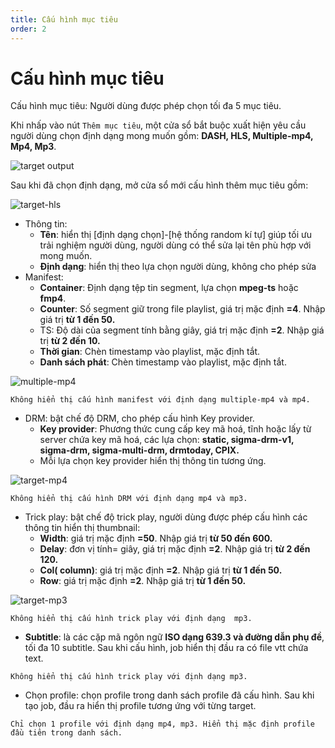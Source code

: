 ```yaml
---
title: Cấu hình mục tiêu
order: 2
---
```


# Cấu hình mục tiêu
Cấu hình mục tiêu: Người dùng được phép chọn tối đa 5 mục tiêu.

Khi nhấp vào nút ``Thêm mục tiêu``, một cửa sổ bắt buộc xuất hiện yêu cầu người dùng chọn định dạng mong muốn gồm: **DASH, HLS, Multiple-mp4, Mp4, Mp3**. 

![target output](/images/media-vod/job-management/target-output.png)

Sau khi đã chọn định dạng, mở cửa sổ mới cấu hình thêm mục tiêu gồm:

![target-hls](/images/media-vod/job-management/target-hls.png)

- Thông tin:
    - **Tên**: hiển thị [định dạng chọn]-[hệ thống random kí tự] giúp tối ưu trải nghiệm người dùng, người dùng có thể sửa lại tên phù hợp với mong muốn.
    - **Định dạng**: hiển thị theo lựa chọn người dùng, không cho phép sửa
- Manifest:
    - **Container**: Định dạng tệp tin segment, lựa chọn **mpeg-ts** hoặc **fmp4**.
    - **Counter**: Số segment giữ trong file playlist, giá trị mặc định **=4**. Nhập giá trị **từ 1 đến 50.**
    - TS: Độ dài của segment tính bằng giây, giá trị mặc định **=2**. Nhập giá trị **từ 2 đến 10.**
    - **Thời gian**: Chèn timestamp vào playlist, mặc định tắt.
    - **Danh sách phát**: Chèn timestamp vào playlist, mặc định tắt.

![multiple-mp4](/images/media-vod/job-management/target-multiple-mp4.png)

``` 
Không hiển thị cấu hình manifest với định dạng multiple-mp4 và mp4.
```

- DRM: bật chế độ DRM, cho phép cấu hình Key provider.
    - **Key provider**: Phương thức cung cấp key mã hoá, tĩnh hoặc lấy từ server chứa key mã hoá, các lựa chọn: **static, sigma-drm-v1, sigma-drm, sigma-multi-drm, drmtoday, CPIX.**
    - Mỗi lựa chọn key provider hiển thị thông tin tương ứng.

![target-mp4](/images/media-vod/job-management/target-mp4.png)

```
Không hiển thị cấu hình DRM với định dạng mp4 và mp3.
```

- Trick play: bật chế độ trick play, người dùng được phép cấu hình các thông tin hiển thị thumbnail:
    - **Width**: giá trị mặc định **=50**. Nhập giá trị **từ 50 đến 600.**
    - **Delay**: đơn vị tính= giây, giá trị mặc định **=2**. Nhập giá trị **từ 2 đến 120.**
    - **Col( column)**: giá trị mặc định **=2**. Nhập giá trị **từ 1 đến 50.**
    - **Row**: giá trị mặc định **=2**. Nhập giá trị **từ 1 đến 50.**

![target-mp3](/images/media-vod/job-management/target-mp3.png)

```
Không hiển thị cấu hình trick play với định dạng  mp3.
```

- **Subtitle**: là các cặp mã ngôn ngữ **ISO dạng 639.3 và đường dẫn phụ đề**, tối đa 10 subtitle. Sau khi cấu hình, job hiển thị đầu ra có file vtt chứa text.

```
Không hiển thị cấu hình trick play với định dạng mp3.
```

- Chọn profile: chọn profile trong danh sách profile đã cấu hình. Sau khi tạo job, đầu ra hiển thị profile tương ứng với từng target.

```
Chỉ chọn 1 profile với định dạng mp4, mp3. Hiển thị mặc định profile đầu tiên trong danh sách.
```